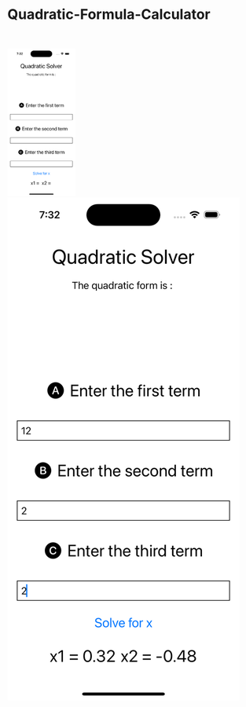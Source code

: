﻿# Quadratic-Formula-Calculator
<br/><br/>
<img src="https://github.com/Meraj6091/Quadratic-Formula-Calculator/blob/master/Simulator%20Screenshot%20-%20iPhone%2014%20Pro%20-%202023-08-17%20at%2019.32.11.png" height="300"/> 
<img src="https://github.com/Meraj6091/Quadratic-Formula-Calculator/blob/master/Simulator%20Screenshot%20-%20iPhone%2014%20Pro%20-%202023-08-17%20at%2019.32.28.png" heigh="300"/>
